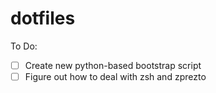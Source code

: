 dotfiles
========

To Do:
- [ ] Create new python-based bootstrap script
- [ ] Figure out how to deal with zsh and zprezto

